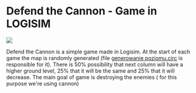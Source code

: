 # Defend the Cannon - Game in LOGISIM

<p allign="center">
  <img src="https://user-images.githubusercontent.com/46852756/222492428-e0443d7c-fa29-4721-92e5-f8db1f3ecfa6.gif">
</p>

Defend the Cannon is a simple game made in Logisim. At the start of each game the map is randomly generated (file [generowanie poziomu.circ](https://github.com/dariak153/Defend-the-Cannon-Game-LOGISIM/blob/main/generowanie_poziomu.circ) is responsible for it). There is 50% possibility that next column will have a higher ground level, 25% that it will be the same and 25% that it will decrease.
The main goal of game is destroying the enemies ( for this purpose we're using cannon)
